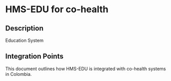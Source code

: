 # HMS-EDU for co-health

## Description

Education System

## Integration Points

This document outlines how HMS-EDU is integrated with co-health systems in Colombia.

